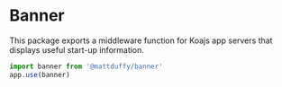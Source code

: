 # Banner
This package exports a middleware function for Koajs app servers that displays useful start-up 
information.

```javascript
import banner from '@mattduffy/banner'
app.use(banner)
```
